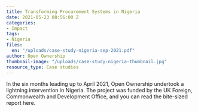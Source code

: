 ```yaml
---
title: Transforming Procurement Systems in Nigeria
date: 2021-05-23 08:56:00 Z
categories:
- Impact
tags:
- Nigeria
files:
  en: "/uploads/case-study-nigeria-sep-2021.pdf"
author: Open Ownership
thumbnail-image: "/uploads/case-study-nigeria-thumbnail.jpg"
resource_type: Case studies
---
```


In the six months leading up to April 2021, Open Ownership undertook a lightning intervention in Nigeria. The project was funded by the UK Foreign, Commonwealth and Development Office, and you can read the bite-sized report here.